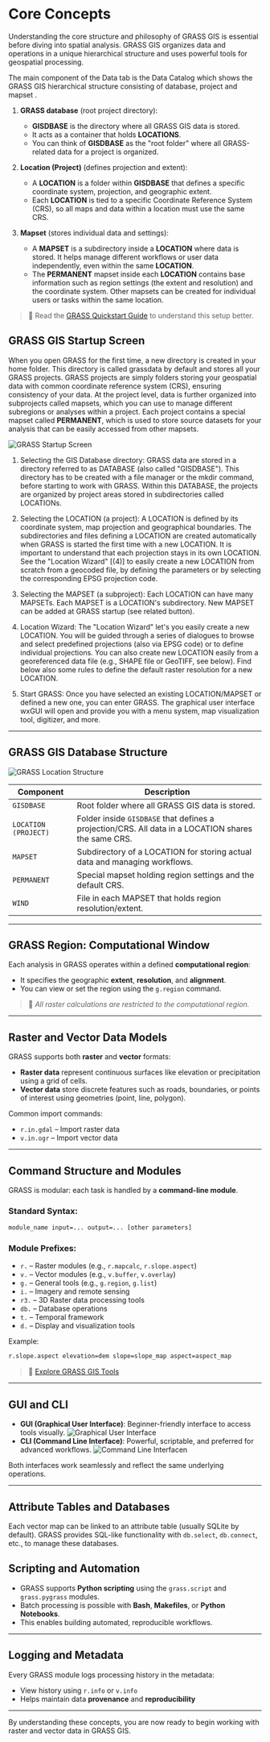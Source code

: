 # Core Concepts
Understanding the core structure and philosophy of GRASS GIS is essential before diving into spatial analysis. GRASS GIS organizes data and operations in a unique hierarchical structure and uses powerful tools for geospatial processing.


The main component of the Data tab is the Data Catalog which shows the GRASS GIS hierarchical structure consisting of database, project and mapset .

1. **GRASS database** (root project directory):

    - **GISDBASE** is the directory where all GRASS GIS data is stored.
    - It acts as a container that holds **LOCATIONS**.
    - You can think of **GISDBASE** as the "root folder" where all GRASS-related data for a project is organized.

2. **Location (Project)** (defines projection and extent):
    - A **LOCATION** is a folder within **GISDBASE** that defines a specific coordinate system, projection, and geographic extent.
    - Each **LOCATION** is tied to a specific Coordinate Reference System (CRS), so all maps and data within a location must use the same CRS.

3. **Mapset** (stores individual data and settings):

    - A **MAPSET** is a subdirectory inside a **LOCATION** where data is stored. It helps manage different workflows or user data independently, even within the same **LOCATION**.
    - The **PERMANENT** mapset inside each **LOCATION** contains base information such as region settings (the extent and resolution) and the coordinate system. Other mapsets can be created for individual users or tasks within the same location.


> 📘 Read the [GRASS Quickstart Guide](https://grass.osgeo.org/grass-stable/manuals/helptext.html) to understand this setup better.

## GRASS GIS Startup Screen

When you open GRASS for the first time, a new directory is created in your home folder. This directory is called grassdata by default and stores all your GRASS projects. GRASS projects are simply folders storing your geospatial data with common coordinate reference system (CRS), ensuring consistency of your data. At the project level, data is further organized into subprojects called mapsets, which you can use to manage different subregions or analyses within a project. Each project contains a special mapset called **PERMANENT**, which is used to store source datasets for your analysis that can be easily accessed from other mapsets.

![GRASS Startup Screen](../assets/images/grass_startup.png)

1. Selecting the GIS Database directory:
GRASS data are stored in a directory referred to as DATABASE (also called "GISDBASE"). This directory has to be created with a file manager or the mkdir command, before starting to work with GRASS. Within this DATABASE, the projects are organized by project areas stored in subdirectories called LOCATIONs.

2. Selecting the LOCATION (a project):
A LOCATION is defined by its coordinate system, map projection and geographical boundaries. The subdirectories and files defining a LOCATION are created automatically when GRASS is started the first time with a new LOCATION. It is important to understand that each projection stays in its own LOCATION.
See the "Location Wizard" [(4)] to easily create a new LOCATION from scratch from a geocoded file, by defining the parameters or by selecting the corresponding EPSG projection code.

3. Selecting the MAPSET (a subproject):
Each LOCATION can have many MAPSETs. Each MAPSET is a LOCATION's subdirectory. New MAPSET can be added at GRASS startup (see related button).

4. Location Wizard:
The "Location Wizard" let's you easily create a new LOCATION. You will be guided through a series of dialogues to browse and select predefined projections (also via EPSG code) or to define individual projections. You can also create new LOCATION easily from a georeferenced data file (e.g., SHAPE file or GeoTIFF, see below). Find below also some rules to define the default raster resolution for a new LOCATION.

5. Start GRASS:
Once you have selected an existing LOCATION/MAPSET or defined a new one, you can enter GRASS. The graphical user interface wxGUI will open and provide you with a menu system, map visualization tool, digitizer, and more.


---

## GRASS GIS Database Structure

![GRASS Location Structure](../assets/images/grass_structure.png)

| Component   | Description |
|-------------|-------------|
| `GISDBASE`  | Root folder where all GRASS GIS data is stored. |
| `LOCATION (PROJECT)`  | Folder inside `GISDBASE` that defines a projection/CRS. All data in a LOCATION shares the same CRS. |
| `MAPSET`    | Subdirectory of a LOCATION for storing actual data and managing workflows. |
| `PERMANENT` | Special mapset holding region settings and the default CRS. |
| `WIND`      | File in each MAPSET that holds region resolution/extent. |

---

## GRASS Region: Computational Window

Each analysis in GRASS operates within a defined **computational region**:
- It specifies the geographic **extent**, **resolution**, and **alignment**.
- You can view or set the region using the `g.region` command.

> 📌 *All raster calculations are restricted to the computational region.*

---

## Raster and Vector Data Models

GRASS supports both **raster** and **vector** formats:

- **Raster data** represent continuous surfaces like elevation or precipitation using a grid of cells.
- **Vector data** store discrete features such as roads, boundaries, or points of interest using geometries (point, line, polygon).

Common import commands:

- `r.in.gdal` – Import raster data
- `v.in.ogr` – Import vector data

---

## Command Structure and Modules

GRASS is modular: each task is handled by a **command-line module**.

### Standard Syntax:

```bash
module_name input=... output=... [other parameters]
```

### Module Prefixes:
- `r.` – Raster modules (e.g., `r.mapcalc`, `r.slope.aspect`)
- `v.` – Vector modules (e.g., `v.buffer`, `v.overlay`)
- `g.` – General tools (e.g., `g.region`, `g.list`)
- `i.` – Imagery and remote sensing
- `r3.` – 3D Raster data processing tools
- `db.` – Database operations
- `t.` – Temporal framework
- `d.` – Display and visualization tools



Example:
```bash
r.slope.aspect elevation=dem slope=slope_map aspect=aspect_map
```

> 📌 [Explore GRASS GIS Tools](https://grass.osgeo.org/grass85/manuals/full_index.html)

---

## GUI and CLI

- **GUI (Graphical User Interface)**: Beginner-friendly interface to access tools visually.
![Graphical User Interface](../assets/images/grass_gui.png)
- **CLI (Command Line Interface)**: Powerful, scriptable, and preferred for advanced workflows.
![Command Line Interfacen](../assets/images/grass_cli.png)

Both interfaces work seamlessly and reflect the same underlying operations.

---

## Attribute Tables and Databases

Each vector map can be linked to an attribute table (usually SQLite by default). GRASS provides SQL-like functionality with `db.select`, `db.connect`, etc., to manage these databases.

## Scripting and Automation

- GRASS supports **Python scripting** using the `grass.script` and `grass.pygrass` modules.
- Batch processing is possible with **Bash**, **Makefiles**, or **Python Notebooks**.
- This enables building automated, reproducible workflows.

---
## Logging and Metadata

Every GRASS module logs processing history in the metadata:
- View history using `r.info` or `v.info`
- Helps maintain data **provenance** and **reproducibility**

---

By understanding these concepts, you are now ready to begin working with raster and vector data in GRASS GIS.

